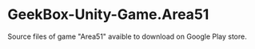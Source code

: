 # GeekBox-Unity-Game.Area51
Source files of game "Area51" avaible to download on Google Play store.
